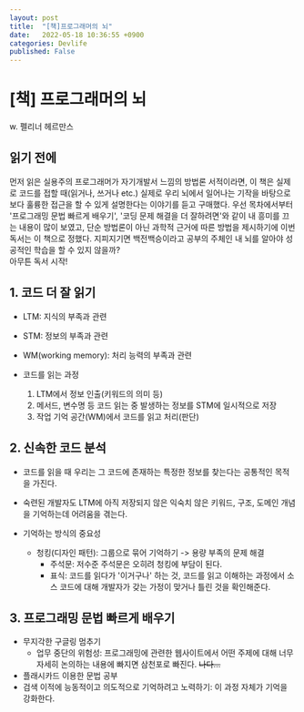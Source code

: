 ```yaml
---
layout: post
title:  "[책]프로그래머의 뇌"
date:   2022-05-18 10:36:55 +0900
categories: Devlife
published: False
---
```

 
# [책] 프로그래머의 뇌
w. 펠리너 헤르만스

## 읽기 전에
먼저 읽은 실용주의 프로그래머가 자기개발서 느낌의 방법론 서적이라면, 이 책은 실제로 코드를 접할 때(읽거나, 쓰거나 etc.) 실제로 우리 뇌에서 일어나는 기작을 바탕으로
보다 훌륭한 접근을 할 수 있게 설명한다는 이야기를 듣고 구매했다. 우선 목차에서부터 '프로그래밍 문법 빠르게 배우기', '코딩 문제 해결을 더 잘하려면'와 같이 내 흥미를 끄는 내용이 많이 보였고, 단순 방법론이 아닌 과학적 근거에 따른 방법을 제시하기에 이번 독서는 이 책으로 정했다. 지피지기면 백전백승이라고 공부의 주체인 내 뇌를 알아야 성공적인 학습을 할 수 있지 않을까?  
아무튼 독서 시작!

##  1. 코드 더 잘 읽기
- LTM: 지식의 부족과 관련
- STM: 정보의 부족과 관련
- WM(working memory): 처리 능력의 부족과 관련

- 코드를 읽는 과정
    1) LTM에서 정보 인출(키워드의 의미 등)
    2) 메서드, 변수명 등 코드 읽는 중 발생하는 정보를 STM에 일시적으로 저장
    3) 작업 기억 공간(WM)에서 코드를 읽고 처리(판단)

## 2. 신속한 코드 분석
- 코드를 읽을 때 우리는 그 코드에 존재하는 특정한 정보를 찾는다는 공통적인 목적을 가진다.
- 숙련된 개발자도 LTM에 아직 저장되지 않은 익숙치 않은 키워드, 구조, 도메인 개념을 기억하는데 어려움을 겪는다.

- 기억하는 방식의 중요성
    - 청킹(디자인 패턴): 그룹으로 묶어 기억하기 -> 용량 부족의 문제 해결
        - 주석문: 저수준 주석문은 오히려 청킹에 부담이 된다. 
        - 표식: 코드를 읽다가 '이거구나' 하는 것, 코드를 읽고 이해하는 과정에서 소스 코드에 대해 개발자가 갖는 가정이 맞거나 틀린 것을 확인해준다.

## 3. 프로그래밍 문법 빠르게 배우기
- 무지각한 구글링 멈추기
    - 업무 중단의 위험성: 프로그래밍에 관련한 웹사이트에서 어떤 주제에 대해 너무 자세히 논의하는 내용에 빠지면 삼천포로 빠진다. ~~나다...~~
- 플래시카드 이용한 문법 공부
- 검색 이적에 능동적이고 의도적으로 기억하려고 노력하기: 이 과정 자체가 기억을 강화한다.

 





